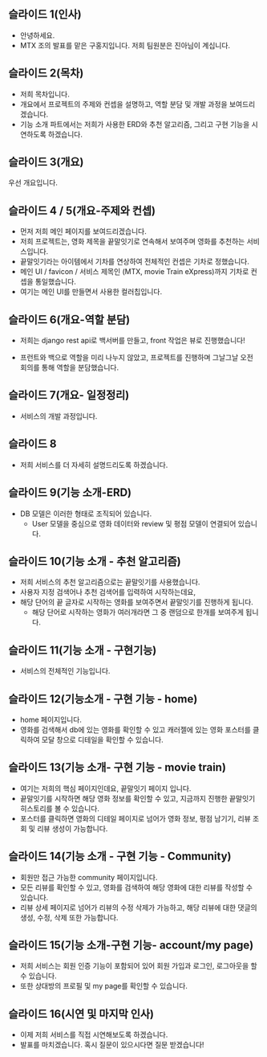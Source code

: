 ## 슬라이드 1(인사)

- 안녕하세요.
- MTX 조의 발표를 맡은 구홍지입니다. 저희 팀원분은 진아님이 계십니다.



## 슬라이드 2(목차)

- 저희 목차입니다.
- 개요에서 프로젝트의 주제와 컨셉을 설명하고, 역할 분담 및 개발 과정을 보여드리겠습니다.
- 기능 소개 파트에서는 저희가 사용한 ERD와 추천 알고리즘, 그리고 구현 기능을 시연하도록 하겠습니다.



## 슬라이드 3(개요)

우선 개요입니다.



## 슬라이드 4 / 5(개요-주제와 컨셉)

- 먼저 저희 메인 페이지를 보여드리겠습니다.
- 저희 프로젝트는, 영화 제목을 끝말잇기로 연속해서 보여주며 영화를 추천하는 서비스입니다.
-  끝말잇기라는 아이템에서 기차를 연상하여 전체적인 컨셉은 기차로 정했습니다.
  - 메인 UI / favicon / 서비스 제목인 (MTX, movie Train eXpress)까지 기차로 컨셉을 통일했습니다.
  - 여기는 메인 UI를 만들면서 사용한 컬러칩입니다.



## 슬라이드 6(개요-역할 분담)

- 저희는 django rest api로 백서버를 만들고, front 작업은 뷰로 진행했습니다!

- 프런트와 백으로 역할을 미리 나누지 않았고, 프로젝트를 진행하며 그날그날 오전 회의를 통해 역할을 분담했습니다.



## 슬라이드 7(개요- 일정정리)

- 서비스의 개발 과정입니다.



## 슬라이드 8

- 저희 서비스를 더 자세히 설명드리도록 하겠습니다.



## 슬라이드 9(기능 소개-ERD)

- DB 모델은 이러한 형태로 조직되어 있습니다.
  - User 모델을 중심으로 영화 데이터와 review 및 평점 모델이 연결되어 있습니다.



## 슬라이드 10(기능 소개 - 추천 알고리즘)

- 저희 서비스의 추천 알고리즘으로는 끝말잇기를 사용했습니다.
- 사용자 지정 검색어나 추천 검색어를 입력하여 시작하는데요, 
- 해당 단어의 끝 글자로 시작하는 영화를 보여주면서 끝말잇기를 진행하게 됩니다.
  - 해당 단어로 시작하는 영화가 여러개라면 그 중 랜덤으로 한개를 보여주게 됩니다.



## 슬라이드 11(기능 소개 - 구현기능)

- 서비스의 전체적인 기능입니다.



## 슬라이드 12(기능소개 - 구현 기능 - home)

- home 페이지입니다.
- 영화를 검색해서 db에 있는 영화를 확인할 수 있고 캐러젤에 있는 영화 포스터를 클릭하여 모달 창으로 디테일을 확인할 수 있습니다.



## 슬라이드 13(기능 소개- 구현 기능 - movie train)

- 여기는 저희의 핵심 페이지인데요, 끝말잇기 페이지 입니다.
- 끝말잇기를 시작하면 해당 영화 정보를 확인할 수 있고, 지금까지 진행한 끝말잇기 히스토리를 볼 수 있습니다.
- 포스터를 클릭하면 영화의 디테일 페이지로 넘어가 영화 정보, 평점 남기기, 리뷰 조회 및 리뷰 생성이 가능합니다.



## 슬라이드 14(기능 소개 - 구현 기능 - Community)

- 회원만 접근 가능한 community 페이지입니다.
- 모든 리뷰를 확인할 수 있고, 영화를 검색하여 해당 영화에 대한 리뷰를 작성할 수 있습니다.
- 리뷰 상세 페이지로 넘어가 리뷰의 수정 삭제가 가능하고, 해당 리뷰에 대한 댓글의 생성, 수정, 삭제 또한 가능합니다.



## 슬라이드 15(기능 소개-구현 기능- account/my page)

- 저희 서비스는 회원 인증 기능이 포함되어 있어 회원 가입과 로그인, 로그아웃을 할 수 있습니다.
- 또한 상대방의 프로필 및 my page를 확인할 수 있습니다.



## 슬라이드 16(시연 및 마지막 인사)

- 이제 저희 서비스를 직접 시연해보도록 하겠습니다.
- 발표를 마치겠습니다. 혹시 질문이 있으시다면 질문 받겠습니다!